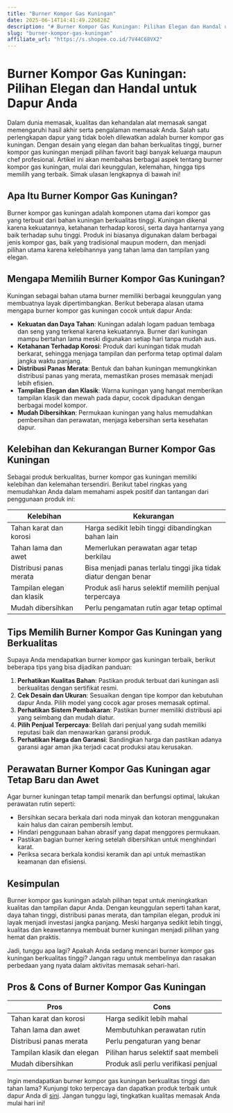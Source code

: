 ```yaml
---
title: "Burner Kompor Gas Kuningan"
date: 2025-06-14T14:41:49.226828Z
description: "# Burner Kompor Gas Kuningan: Pilihan Elegan dan Handal untuk Dapur Anda..."
slug: "burner-kompor-gas-kuningan"
affiliate_url: "https://s.shopee.co.id/7V44C68VX2"
---
```

# Burner Kompor Gas Kuningan: Pilihan Elegan dan Handal untuk Dapur Anda

Dalam dunia memasak, kualitas dan kehandalan alat memasak sangat memengaruhi hasil akhir serta pengalaman memasak Anda. Salah satu perlengkapan dapur yang tidak boleh dilewatkan adalah burner kompor gas kuningan. Dengan desain yang elegan dan bahan berkualitas tinggi, burner kompor gas kuningan menjadi pilihan favorit bagi banyak keluarga maupun chef profesional. Artikel ini akan membahas berbagai aspek tentang burner kompor gas kuningan, mulai dari keunggulan, kelemahan, hingga tips memilih yang terbaik. Simak ulasan lengkapnya di bawah ini!

## Apa Itu Burner Kompor Gas Kuningan?

Burner kompor gas kuningan adalah komponen utama dari kompor gas yang terbuat dari bahan kuningan berkualitas tinggi. Kuningan dikenal karena kekuatannya, ketahanan terhadap korosi, serta daya hantarnya yang baik terhadap suhu tinggi. Produk ini biasanya digunakan dalam berbagai jenis kompor gas, baik yang tradisional maupun modern, dan menjadi pilihan utama karena kelebihannya yang tahan lama dan tampilan yang elegan.

## Mengapa Memilih Burner Kompor Gas Kuningan?

Kuningan sebagai bahan utama burner memiliki berbagai keunggulan yang membuatnya layak dipertimbangkan. Berikut beberapa alasan utama mengapa burner kompor gas kuningan cocok untuk dapur Anda:

- **Kekuatan dan Daya Tahan**: Kuningan adalah logam paduan tembaga dan seng yang terkenal karena kekuatannya. Burner dari kuningan mampu bertahan lama meski digunakan setiap hari tanpa mudah aus.
- **Ketahanan Terhadap Korosi**: Produk dari kuningan tidak mudah berkarat, sehingga menjaga tampilan dan performa tetap optimal dalam jangka waktu panjang.
- **Distribusi Panas Merata**: Bentuk dan bahan kuningan memungkinkan distribusi panas yang merata, memastikan proses memasak menjadi lebih efisien.
- **Tampilan Elegan dan Klasik**: Warna kuningan yang hangat memberikan tampilan klasik dan mewah pada dapur, cocok dipadukan dengan berbagai model kompor.
- **Mudah Dibersihkan**: Permukaan kuningan yang halus memudahkan pembersihan dan perawatan, menjaga kebersihan serta kesehatan dapur.

## Kelebihan dan Kekurangan Burner Kompor Gas Kuningan

Sebagai produk berkualitas, burner kompor gas kuningan memiliki kelebihan dan kelemahan tersendiri. Berikut tabel ringkas yang memudahkan Anda dalam memahami aspek positif dan tantangan dari penggunaan produk ini:

| **Kelebihan** | **Kekurangan** |
|----------------|----------------|
| Tahan karat dan korosi | Harga sedikit lebih tinggi dibandingkan bahan lain |
| Tahan lama dan awet | Memerlukan perawatan agar tetap berkilau |
| Distribusi panas merata | Bisa menjadi panas terlalu tinggi jika tidak diatur dengan benar |
| Tampilan elegan dan klasik | Produk asli harus selektif memilih penjual terpercaya |
| Mudah dibersihkan | Perlu pengamatan rutin agar tetap optimal |

## Tips Memilih Burner Kompor Gas Kuningan yang Berkualitas

Supaya Anda mendapatkan burner kompor gas kuningan terbaik, berikut beberapa tips yang bisa dijadikan panduan:

1. **Perhatikan Kualitas Bahan**: Pastikan produk terbuat dari kuningan asli berkualitas dengan sertifikat resmi.
2. **Cek Desain dan Ukuran**: Sesuaikan dengan tipe kompor dan kebutuhan dapur Anda. Pilih model yang cocok agar proses memasak optimal.
3. **Perhatikan Sistem Pembakaran**: Pastikan burner memiliki distribusi api yang seimbang dan mudah diatur.
4. **Pilih Penjual Terpercaya**: Belilah dari penjual yang sudah memiliki reputasi baik dan menawarkan garansi produk.
5. **Perhatikan Harga dan Garansi**: Bandingkan harga dan pastikan adanya garansi agar aman jika terjadi cacat produksi atau kerusakan.

## Perawatan Burner Kompor Gas Kuningan agar Tetap Baru dan Awet

Agar burner kuningan tetap tampil menarik dan berfungsi optimal, lakukan perawatan rutin seperti:

- Bersihkan secara berkala dari noda minyak dan kotoran menggunakan kain halus dan cairan pembersih lembut.
- Hindari penggunaan bahan abrasif yang dapat menggores permukaan.
- Pastikan bagian burner kering setelah dibersihkan untuk menghindari karat.
- Periksa secara berkala kondisi keramik dan api untuk memastikan keamanan dan efisiensi.

## Kesimpulan

Burner kompor gas kuningan adalah pilihan tepat untuk meningkatkan kualitas dan tampilan dapur Anda. Dengan keunggulan seperti tahan karat, daya tahan tinggi, distribusi panas merata, dan tampilan elegan, produk ini layak menjadi investasi jangka panjang. Meski harganya sedikit lebih tinggi, kualitas dan keawetannya membuat burner kuningan menjadi pilihan yang hemat dan praktis.

Jadi, tunggu apa lagi? Apakah Anda sedang mencari burner kompor gas kuningan berkualitas tinggi? Jangan ragu untuk membelinya dan rasakan perbedaan yang nyata dalam aktivitas memasak sehari-hari.

## Pros & Cons of Burner Kompor Gas Kuningan

| **Pros** | **Cons** |
|-----------------------------|------------------------------|
| Tahan karat dan korosi | Harga sedikit lebih mahal |
| Tahan lama dan awet | Membutuhkan perawatan rutin |
| Distribusi panas merata | Perlu pengaturan yang benar |
| Tampilan klasik dan elegan | Pilihan harus selektif saat membeli |
| Mudah dibersihkan | Produk asli perlu verifikasi penjual |

Ingin mendapatkan burner kompor gas kuningan berkualitas tinggi dan tahan lama? Kunjungi toko terpercaya dan dapatkan produk terbaik untuk dapur Anda di [sini](https://s.shopee.co.id/7V44C68VX2). Jangan tunggu lagi, tingkatkan kualitas memasak Anda mulai hari ini!